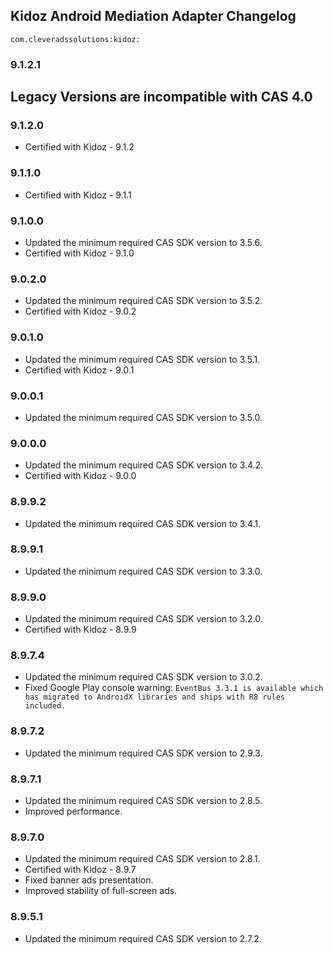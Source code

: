## Kidoz Android Mediation Adapter Changelog
`com.cleveradssolutions:kidoz:`  

### 9.1.2.1

## Legacy Versions are incompatible with CAS 4.0

### 9.1.2.0
- Certified with Kidoz - 9.1.2

### 9.1.1.0
- Certified with Kidoz - 9.1.1

### 9.1.0.0
- Updated the minimum required CAS SDK version to 3.5.6.
- Certified with Kidoz - 9.1.0

### 9.0.2.0
- Updated the minimum required CAS SDK version to 3.5.2.
- Certified with Kidoz - 9.0.2

### 9.0.1.0
- Updated the minimum required CAS SDK version to 3.5.1.
- Certified with Kidoz - 9.0.1

### 9.0.0.1
- Updated the minimum required CAS SDK version to 3.5.0.

### 9.0.0.0
- Updated the minimum required CAS SDK version to 3.4.2.
- Certified with Kidoz - 9.0.0

### 8.9.9.2
- Updated the minimum required CAS SDK version to 3.4.1.

### 8.9.9.1
- Updated the minimum required CAS SDK version to 3.3.0.

### 8.9.9.0
- Updated the minimum required CAS SDK version to 3.2.0.
- Certified with Kidoz - 8.9.9

### 8.9.7.4
- Updated the minimum required CAS SDK version to 3.0.2.
- Fixed Google Play console warning: `EventBus 3.3.1 is available which has migrated to AndroidX libraries and ships with R8 rules included.`

### 8.9.7.2
- Updated the minimum required CAS SDK version to 2.9.3.

### 8.9.7.1
- Updated the minimum required CAS SDK version to 2.8.5.
- Improved performance.

### 8.9.7.0
- Updated the minimum required CAS SDK version to 2.8.1.
- Certified with Kidoz - 8.9.7
- Fixed banner ads presentation.
- Improved stability of full-screen ads.

### 8.9.5.1
- Updated the minimum required CAS SDK version to 2.7.2.